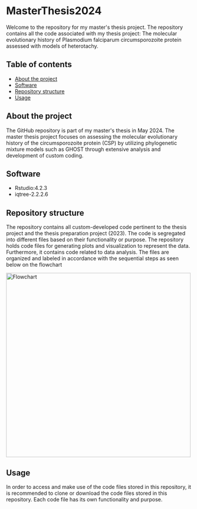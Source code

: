 
# MasterThesis2024
Welcome to the repository for my master's thesis project. The repository contains all the code associated with my thesis project: The molecular evolutionary history of Plasmodium falciparum  circumsporozoite protein assessed with models of heterotachy.
## Table of contents 
* [About the project](#About-the-project)
* [Software](#Software)
* [Repository structure](#Repository-structure)
* [Usage](#Usage)

## About the project
The GitHub repository is part of my master's thesis in May 2024. The master thesis project focuses on assessing the molecular evolutionary history of the circumsporozoite protein (CSP) by utilizing phylogenetic mixture models such as GHOST through extensive analysis and development of custom coding. 

## Software 
* Rstudio:4.2.3
* iqtree-2.2.2.6
 
## Repository structure
The repository contains all custom-developed code pertinent to the thesis project and the thesis preparation project (2023). The code is segregated into different files based on their functionality or purpose. The repository holds code files for generating plots and visualization to represent the data. Furthermore, it contains code related to data analysis. The files are organized and labeled in accordance with the sequential steps as seen below on the flowchart

<img width="500" alt="Flowchart " src="https://github.com/RusulAlKaisy/MasterThesis2024/assets/161965623/31fc8b3d-7f80-4aaa-b183-a0d0454170e5">
  



## Usage
In order to access and make use of the code files stored in this repository, it is recommended to clone or download the code files stored in this repository. Each code file has its own functionality and purpose. 


